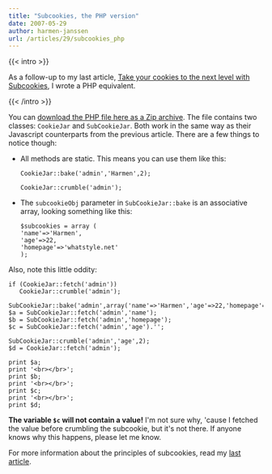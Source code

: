 ```yaml
---
title: "Subcookies, the PHP version"
date: 2007-05-29
author: harmen-janssen
url: /articles/29/subcookies_php
---
```


{{< intro >}}
<p>As a follow-up to my last article, <a href="http://www.whatstyle.net/articles/28/subcookies">Take your cookies to the next level with Subcookies</a>, I wrote a PHP equivalent.</p>
{{< /intro >}}

You can [download the PHP file here as a Zip archive](http://www.whatstyle.net/examples/CookieJar.zip). The file contains two classes: `CookieJar` and `SubCookieJar`. Both work in the same way as their Javascript counterparts from the previous article. There are a few things to notice though:

- All methods are static. This means you can use them like this:
  
   ```
  CookieJar::bake('admin','Harmen',2);
  
  CookieJar::crumble('admin');
  ```
- The `subcookieObj` parameter in `SubCookieJar::bake` is an associative array, looking something like this:
  
   ```
  $subcookies = array (
  'name'=>'Harmen',
  'age'=>22,
  'homepage'=>'whatstyle.net'
  );
  ```
 
Also, note this little oddity:

 ```
if (CookieJar::fetch('admin'))
	CookieJar::crumble('admin');
		
SubCookieJar::bake('admin',array('name'=>'Harmen','age'=>22,'homepage'=>'whatstyle.net'),2);
$a = SubCookieJar::fetch('admin','name');
$b = SubCookieJar::fetch('admin','homepage');
$c = SubCookieJar::fetch('admin','age').'';
	
SubCookieJar::crumble('admin','age',2);	
$d = CookieJar::fetch('admin');
	
print $a;
print '<br></br>';
print $b;
print '<br></br>';
print $c;
print '<br></br>';
print $d;
```

**The variable `$c` will not contain a value!** I'm not sure why, 'cause I fetched the value before crumbling the subcookie, but it's not there. If anyone knows why this happens, please let me know.

For more information about the principles of subcookies, read my [last article](http://www.whatstyle.net/articles/28/subcookies).